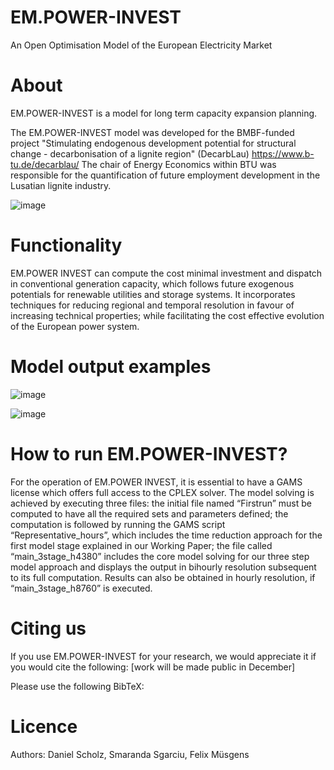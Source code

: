 # EM.POWER-INVEST
An Open Optimisation Model of the European Electricity Market


About
=====

EM.POWER-INVEST is a model for long term capacity expansion planning.

The EM.POWER-INVEST model was developed for the BMBF-funded project "Stimulating endogenous development potential for structural change - decarbonisation of a lignite region" (DecarbLau) https://www.b-tu.de/decarblau/ 
The chair of Energy Economics within BTU was responsible for the quantification of future employment development in the Lusatian lignite industry.


![image](https://user-images.githubusercontent.com/72204893/145413110-3d26ecc8-cef1-4f7d-8869-9cf47c7d3e1e.png)


Functionality
=============

EM.POWER INVEST can compute the cost minimal investment and dispatch in conventional generation capacity, which follows future exogenous potentials for renewable utilities and storage systems. It incorporates techniques for reducing regional and temporal resolution in favour of increasing technical properties; while facilitating the cost effective evolution of the European power system.

Model output examples 
===========
![image](https://user-images.githubusercontent.com/72204893/145410823-3e73ff37-33f5-4315-8ce7-283a8ebcb66f.png)


![image](https://user-images.githubusercontent.com/72204893/145411111-e930062b-4e01-4517-85ad-5ac79f1a3bda.png)


How to run EM.POWER-INVEST?
===============================

For the operation of EM.POWER INVEST, it is essential to have a GAMS license which offers full access to the CPLEX solver. The model solving is achieved by executing three files: the initial file named “Firstrun” must be computed to have all the required sets and parameters defined; the computation is followed by running the GAMS script “Representative_hours”, which includes the time reduction approach for the first model stage explained in our Working Paper; the file called “main_3stage_h4380” includes the core model solving for our three step model approach and displays the output in bihourly resolution subsequent to its full computation. Results can also be obtained in hourly resolution, if “main_3stage_h8760” is executed.


Citing us
============

If you use EM.POWER-INVEST for your research, we would appreciate it if you would cite the following: [work will be made public in December]

Please use the following BibTeX: 

Licence
=======

Authors: Daniel Scholz, Smaranda Sgarciu, Felix Müsgens
